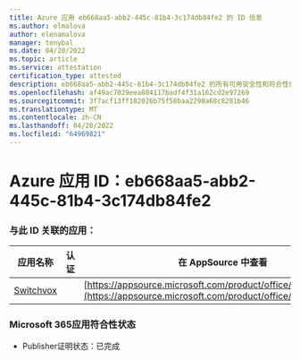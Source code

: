 ```yaml
---
title: Azure 应用 eb668aa5-abb2-445c-81b4-3c174db84fe2 的 ID 信息
ms.author: elmalova
author: elenamalova
manager: tonybal
ms.date: 04/20/2022
ms.topic: article
ms.service: attestation
certification_type: attested
description: eb668aa5-abb2-445c-81b4-3c174db84fe2 的所有可用安全性和符合性信息。
ms.openlocfilehash: af49ac7029eea804117badf4f31a162cd2e97269
ms.sourcegitcommit: 3f7acf13ff182026b75f58baa2290a68c8281b46
ms.translationtype: MT
ms.contentlocale: zh-CN
ms.lasthandoff: 04/20/2022
ms.locfileid: "64969821"
---
```

# <a name="azure-app-id-eb668aa5-abb2-445c-81b4-3c174db84fe2"></a>Azure 应用 ID：eb668aa5-abb2-445c-81b4-3c174db84fe2


### <a name="apps-associated-with-this-id"></a>与此 ID 关联的应用：
| **应用名称** | **认证** | **在 AppSource 中查看** |
|--------------|---------------|-----------------------|
| [Switchvox](../forward/WA200001535.md) |  | [https://appsource.microsoft.com/product/office/WA200001535](https://appsource.microsoft.com/product/office/WA200001535) |

### <a name="microsoft-365-app-compliance-status"></a>Microsoft 365应用符合性状态
- Publisher证明状态：已完成
